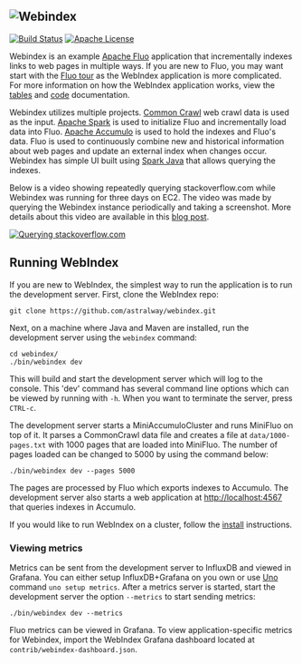 <!--
Licensed to the Apache Software Foundation (ASF) under one or more
contributor license agreements.  See the NOTICE file distributed with
this work for additional information regarding copyright ownership.
The ASF licenses this file to You under the Apache License, Version 2.0
(the "License"); you may not use this file except in compliance with
the License.  You may obtain a copy of the License at

    http://www.apache.org/licenses/LICENSE-2.0

Unless required by applicable law or agreed to in writing, software
distributed under the License is distributed on an "AS IS" BASIS,
WITHOUT WARRANTIES OR CONDITIONS OF ANY KIND, either express or implied.
See the License for the specific language governing permissions and
limitations under the License.
-->

![Webindex][logo]
---
[![Build Status][ti]][tl] [![Apache License][li]][ll]

Webindex is an example [Apache Fluo][fluo] application that incrementally indexes links to web pages
in multiple ways. If you are new to Fluo, you may want start with the [Fluo tour][tour] as the
WebIndex application is more complicated. For more information on how the WebIndex application
works, view the [tables](docs/tables.md) and [code](docs/code-guide.md) documentation.

Webindex utilizes multiple projects.  [Common Crawl][cc] web crawl data is used as the input.
[Apache Spark][spark] is used to initialize Fluo and incrementally load data into Fluo.  [Apache
Accumulo][accumulo] is used to hold the indexes and Fluo's data.  Fluo is used to continuously
combine new and historical information about web pages and update an external index when changes
occur. Webindex has simple UI built using [Spark Java][sparkjava] that allows querying the indexes.

Below is a video showing repeatedly querying stackoverflow.com while Webindex was running for three
days on EC2.  The video was made by querying the Webindex instance periodically and taking a
screenshot.  More details about this video are available in this [blog post][bp].

[![Querying stackoverflow.com](http://img.youtube.com/vi/mJJNJbPN2EI/0.jpg)](http://www.youtube.com/watch?v=mJJNJbPN2EI)

## Running WebIndex

If you are new to WebIndex, the simplest way to run the application is to run the development
server. First, clone the WebIndex repo:

    git clone https://github.com/astralway/webindex.git

Next, on a machine where Java and Maven are installed, run the development server using the 
`webindex` command:

    cd webindex/
    ./bin/webindex dev

This will build and start the development server which will log to the console. This 'dev' command
has several command line options which can be viewed by running with `-h`. When you want to
terminate the server, press `CTRL-c`.

The development server starts a MiniAccumuloCluster and runs MiniFluo on top of it. It parses a
CommonCrawl data file and creates a file at `data/1000-pages.txt` with 1000 pages that are loaded
into MiniFluo. The number of pages loaded can be changed to 5000 by using the command below:

    ./bin/webindex dev --pages 5000

The pages are processed by Fluo which exports indexes to Accumulo. The development server also
starts a web application  at [http://localhost:4567](http://localhost:4567) that queries indexes in
Accumulo.

If you would like to run WebIndex on a cluster, follow the [install] instructions. 

### Viewing metrics

Metrics can be sent from the development server to InfluxDB and viewed in Grafana. You can either
setup InfluxDB+Grafana on you own or use [Uno] command `uno setup metrics`. After a metrics server
is started, start the development server the option `--metrics` to start sending metrics:

    ./bin/webindex dev --metrics

Fluo metrics can be viewed in Grafana.  To view application-specific metrics for Webindex, import
the WebIndex Grafana dashboard located at `contrib/webindex-dashboard.json`.

[tour]: https://fluo.apache.org/tour/
[sparkjava]: http://sparkjava.com/
[spark]: https://spark.apache.org/
[accumulo]: https://accumulo.apache.org/
[fluo]: https://fluo.apache.org/
[pc]: https://github.com/astralway/phrasecount
[Uno]: https://github.com/astralway/uno
[cc]: https://commoncrawl.org/
[install]: docs/install.md
[ti]: https://travis-ci.org/astralway/webindex.svg?branch=master
[tl]: https://travis-ci.org/astralway/webindex
[li]: http://img.shields.io/badge/license-ASL-blue.svg
[ll]: https://github.com/astralway/webindex/blob/master/LICENSE
[logo]: contrib/webindex.png
[bp]: https://fluo.apache.org/blog/2016/01/11/webindex-long-run/#videos-from-run
